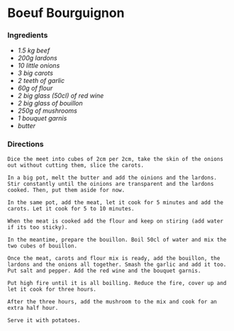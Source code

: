# Boeuf Bourguignon

### Ingredients
* *1.5 kg beef*
* *200g lardons*
* *10 little onions* 
* *3 big carots* 
* *2 teeth of garlic*
* *60g of flour*
* *2 big glass (50cl) of red wine*
* *2 big glass of bouillon*
* *250g of mushrooms*
* *1 bouquet garnis*
* *butter*

### Directions
```
Dice the meet into cubes of 2cm per 2cm, take the skin of the onions out without cutting them, slice the carots.

In a big pot, melt the butter and add the oinions and the lardons. Stir constantly until the oinions are transparent and the lardons cooked. Then, put them aside for now.

In the same pot, add the meat, let it cook for 5 minutes and add the carots. Let it cook for 5 to 10 minutes.

When the meat is cooked add the flour and keep on stiring (add water if its too sticky).

In the meantime, prepare the bouillon. Boil 50cl of water and mix the two cubes of bouillon.

Once the meat, carots and flour mix is ready, add the bouillon, the lardons and the onions all together. Smash the garlic and add it too. Put salt and pepper. Add the red wine and the bouquet garnis. 

Put high fire until it is all boilling. Reduce the fire, cover up and let it cook for three hours.

After the three hours, add the mushroom to the mix and cook for an extra half hour.

Serve it with potatoes.
```